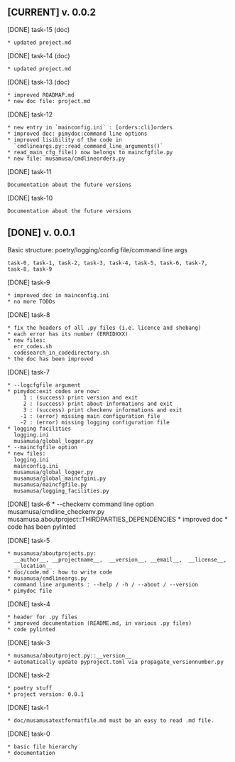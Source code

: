 [CURRENT] v. 0.0.2
------------------

[DONE] task-15 (doc)

    * updated project.md

[DONE] task-14 (doc)

    * updated project.md

[DONE] task-13 (doc)

    * improved ROADMAP.md
    * new doc file: project.md

[DONE] task-12

    * new entry in `mainconfig.ini` : [orders:cli]orders
    * improved doc: pimydoc:command line options
    * improved lisibility of the code in
      `cmdlineargs.py::read_command_line_arguments()`
    * read_main_cfg_file() now belongs to maincfgfile.py
    * new file: musamusa/cmdlineorders.py

[DONE] task-11

    Documentation about the future versions

[DONE] task-10

    Documentation about the future versions

[DONE] v. 0.0.1
---------------

Basic structure: poetry/logging/config file/command line args

    task-0, task-1, task-2, task-3, task-4, task-5, task-6, task-7,
    task-8, task-9

[DONE] task-9

    * improved doc in mainconfig.ini
    * no more TODOs

[DONE] task-8

    * fix the headers of all .py files (i.e. licence and shebang)
    * each error has its number (ERRIDXXX)
    * new files:
      err_codes.sh
      codesearch_in_codedirectory.sh
    * the doc has been improved

[DONE] task-7

    * --logcfgfile argument
    * pimydoc:exit codes are now:
         1 : (success) print version and exit
         2 : (success) print about informations and exit
         3 : (success) print checkenv informations and exit
        -1 : (error) missing main configuration file
        -2 : (error) missing logging configuration file
    * logging facilities
      logging.ini
      musamusa/global_logger.py
    * --maincfgfile option
    * new files:
      logging.ini
      mainconfig.ini
      musamusa/global_logger.py
      musamusa/global_maincfgini.py
      musamusa/maincfgfile.py
      musamusa/logging_facilities.py

[DONE] task-6
    * --checkenv command line option
      musamusa/cmdline_checkenv.py
      musamusa.aboutproject::THIRDPARTIES_DEPENDENCIES
    * improved doc
    * code has been pylinted

[DONE] task-5

    * musamusa/aboutprojects.py:
      __author__, __projectname__,  __version__, __email__,  __license__,
      __location__
    * doc/code.md : how to write code
    * musamusa/cmdlineargs.py
      command line arguments : --help / -h / --about / --version
    * pimydoc file

[DONE] task-4

    * header for .py files
    * improved documentation (README.md, in various .py files)
    * code pylinted

[DONE] task-3

    * musamusa/aboutproject.py::__version__
    * automatically update pyproject.toml via propagate_versionnumber.py

[DONE] task-2

    * poetry stuff
    * project version: 0.0.1

[DONE] task-1

    * doc/musamusatextformatfile.md must be an easy to read .md file.

[DONE] task-0

    * basic file hierarchy
    * documentation
